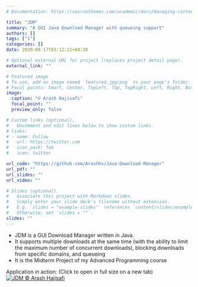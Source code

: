 ```yaml
---
# Documentation: https://sourcethemes.com/academic/docs/managing-content/

title: "JDM"
summary: "A GUI Java Download Manager with queueing support"
authors: []
tags: ["1"]
categories: []
date: 2020-08-17T03:12:21+04:30

# Optional external URL for project (replaces project detail page).
external_link: ""

# Featured image
# To use, add an image named `featured.jpg/png` to your page's folder.
# Focal points: Smart, Center, TopLeft, Top, TopRight, Left, Right, BottomLeft, Bottom, BottomRight.
image:
  caption: "© Arash Hajisafi"
  focal_point: ""
  preview_only: false

# Custom links (optional).
#   Uncomment and edit lines below to show custom links.
# links:
# - name: Follow
#   url: https://twitter.com
#   icon_pack: fab
#   icon: twitter

url_code: "https://github.com/Arashhs/Java-Download-Manager"
url_pdf: ""
url_slides: ""
url_video: ""

# Slides (optional).
#   Associate this project with Markdown slides.
#   Simply enter your slide deck's filename without extension.
#   E.g. `slides = "example-slides"` references `content/slides/example-slides.md`.
#   Otherwise, set `slides = ""`.
slides: ""
---
```

- JDM is a GUI Download Manager written in Java.
- It supports multiple downloads at the same time (with the ability to limit the maximum number of concurrent downloads), blocking downloads from specific domains, and queueing
- It is the Midterm Project of my Advanced Programming course

Application in action: (Click to open in full size on a new tab)
<a href="gif.gif" target="_blank">
![JDM © Arash Hajisafi](gif.gif)
</a>